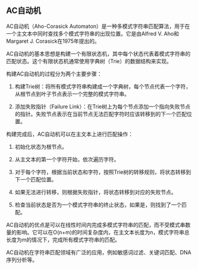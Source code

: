 ## AC自动机
AC自动机（Aho-Corasick Automaton）是一种多模式字符串匹配算法，用于在一个主文本中同时查找多个模式字符串的出现位置。它是由Alfred V. Aho和Margaret J. Corasick在1975年提出的。

AC自动机的基本思想是构建一个有限状态机，其中每个状态代表着模式字符串的匹配状态。这个有限状态机通常使用字典树（Trie）的数据结构来实现。

构建AC自动机的过程分为两个主要步骤：

1. 构建Trie树：将所有模式字符串构建成一个字典树，每个节点代表一个字符，从根节点到叶子节点表示一个完整的模式字符串。

2. 添加失败指针（Failure Link）：在Trie树上为每个节点添加一个指向失败节点的指针。失败节点表示在当前节点无法匹配字符时应该转移到的下一个匹配位置。

构建完成后，AC自动机可以在主文本上进行匹配操作：

1. 初始化状态为根节点。

2. 从主文本的第一个字符开始，依次遍历字符。

3. 对于每个字符，根据当前状态和字符，按照Trie树的转移规则，将状态转移到下一个匹配位置。

4. 如果无法进行转移，则根据失败指针，将状态转移到对应的失败节点。

5. 检查当前状态是否为一个模式字符串的终止状态，如果是，则找到了一个匹配。

AC自动机的优点是可以在线性时间内完成多模式字符串的匹配，而不受模式串数量的影响。它可以在O(n+m)的时间复杂度内，在主文本长度为n，模式字符串总长度为m的情况下，完成所有模式字符串的匹配。

AC自动机在字符串匹配领域有广泛的应用，例如敏感词过滤、关键词匹配、DNA序列分析等。